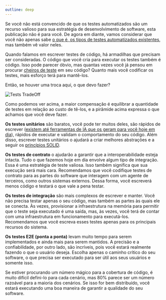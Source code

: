 ```yaml
---
outline: deep
---
```


Se você não está convencido de que os testes automatizados são um recurso valioso para sua estratégia de desenvolvimento de software, esta publicação não é para você. De agora em diante, vamos considerar que você não apenas sabe [o que é, os tipos de testes automatizados existentes](https://www.atlassian.com/continuous-delivery/software-testing/automated-testing), mas também vê valor neles.

Quando falamos em escrever testes de código, há armadilhas que precisam ser consideradas. O código que você cria para executar os testes também é código. Isso pode parecer óbvio, mas quantas vezes você já pensou em procurar [cheiros de teste](http://xunitpatterns.com/TestSmells.html) em seu código? Quanto mais você codificar os testes, mais esforço terá para mantê-los.

Então, se houver uma troca aqui, o que devo fazer?

![Tests TradeOff](/img/docs/best-practices/test-tradeoff.png)

Como podemos ver acima, a maior compensação é equilibrar a quantidade de testes em relação ao custo de tê-los, e a pirâmide acima expressa o que achamos que você deve fazer.

**Os testes unitários** são baratos, você pode ter muitos deles, são rápidos de escrever ([existem até ferramentas de IA que os geram para você hoje em dia](https://code-gpt-docs.vercel.app/pt/)), rápidos de executar e validam o comportamento do seu código. Além disso, escrever testes unitários o ajudará a criar melhores abstrações e a seguir os [princípios SOLID](SOLID.md).

**Os testes de contrato** o ajudarão a garantir que a interoperabilidade esteja intacta. Tudo o que fazemos hoje em dia envolve algum tipo de integração. Essa é uma estratégia de teste valiosa. Isso também significa que sua execução será mais cara. Recomendamos que você codifique testes de contrato para as partes do software que interagem com um agente de terceiros, como outros sistemas externos. Dessa forma, você escreverá menos código e testará o que vale a pena testar.

**Os testes de integração** são mais complexos de escrever e manter. Você não precisa testar apenas o seu código, mas também as partes às quais ele se conecta. Às vezes, provisionar a infraestrutura na memória para permitir que o teste seja executado é uma saída, mas, às vezes, você terá de contar com uma infraestrutura em funcionamento para executá-los. Recomendamos que você escreva esses testes apenas para os principais recursos do sistema.

**Os testes E2E (ponta a ponta)** levam muito tempo para serem implementados e ainda mais para serem mantidos. A precisão e a confiabilidade, por outro lado, são incríveis, pois você estará realmente fazendo o que o usuário deseja. Escolha apenas o caminho crítico do seu software, o que precisa ser executado para ser útil aos seus usuários e somente isso.

Se estiver procurando um número mágico para a cobertura de código, é muito difícil defini-lo para cada cenário, mas 80% parece ser um número razoável para a maioria dos cenários. Se isso for bem distribuído, você estará executando uma boa maneira de garantir a qualidade do seu software.
